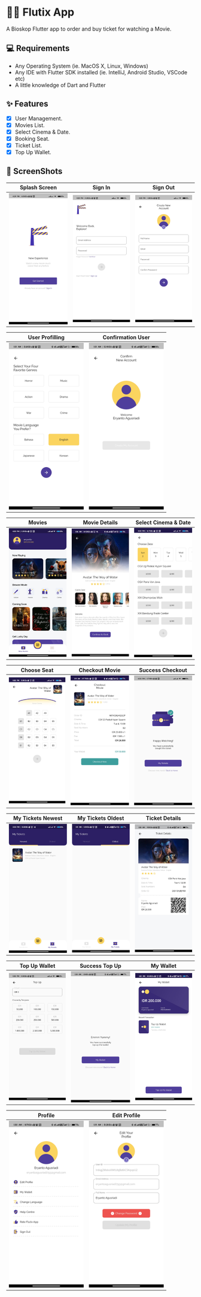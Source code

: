 # 📖📖 Flutix App 

A Bioskop Flutter app to order and buy ticket for watching a Movie. 

## 💻 Requirements

- Any Operating System (ie. MacOS X, Linux, Windows)
- Any IDE with Flutter SDK installed (ie. IntelliJ, Android Studio, VSCode etc)
- A little knowledge of Dart and Flutter

## ✨ Features

- [x] User Management.
- [x] Movies List.
- [x] Select Cinema & Date.
- [x] Booking Seat.
- [x] Ticket List.
- [x] Top Up Wallet.

## 📸 ScreenShots

| Splash Screen                               | Sign In                                     | Sign Out                                    |
| ------------------------------------------- | ------------------------------------------- | ------------------------------------------- |
| <img src="flutix/flutix1.jpg" width="200">  | <img src="flutix/flutix3.jpg" width="200">  | <img src="flutix/flutix2.jpg" width="200">  |

| User Profilling                             | Confirmation User                           | 
| ------------------------------------------- | ------------------------------------------- | 
| <img src="flutix/flutix10.jpg" width="200"> | <img src="flutix/flutix11.jpg" width="200"> |

| Movies                                      | Movie Details                               | Select Cinema & Date                        |
| ------------------------------------------- | ------------------------------------------- | ------------------------------------------- |
| <img src="flutix/flutix4.jpg" width="200">  | <img src="flutix/flutix12.jpg" width="200"> | <img src="flutix/flutix7.jpg" width="200">  |

| Choose Seat                                 | Checkout Movie                              | Success Checkout                            |
| ------------------------------------------- | ------------------------------------------- | ------------------------------------------- |
| <img src="flutix/flutix8.jpg" width="200">  | <img src="flutix/flutix13.jpg" width="200"> | <img src="flutix/flutix9.jpg" width="200">  |

| My Tickets Newest                           | My Tickets Oldest                           | Ticket Details                              |
| ------------------------------------------- | ------------------------------------------- | ------------------------------------------- |
| <img src="flutix/flutix5.jpg" width="200">  | <img src="flutix/flutix17.jpg" width="200"> | <img src="flutix/flutix18.jpg" width="200"> |

| Top Up Wallet                               | Success Top Up                              | My Wallet                                   |
| ------------------------------------------- | ------------------------------------------- | ------------------------------------------- |
| <img src="flutix/flutix6.jpg" width="200">  | <img src="flutix/flutix15.jpg" width="200"> | <img src="flutix/flutix16.jpg" width="200"> |

| Profile                                     | Edit Profile                                | 
| ------------------------------------------- | ------------------------------------------- | 
| <img src="flutix/flutix19.jpg" width="200"> | <img src="flutix/flutix14.jpg" width="200"> | 
